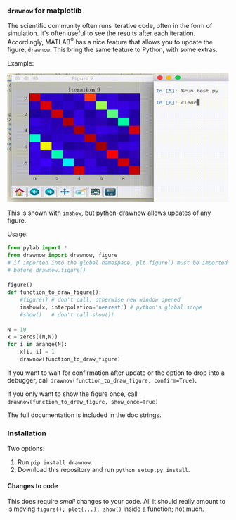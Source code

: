 <!--XXX: UPDATE WITH-->
<!--python setup.py build-->
<!--python setup.py sdist upload-->

### `drawnow` for matplotlib

The scientific community often runs iterative code, often in the form of
simulation. It's often useful to see the results after each iteration.
Accordingly, MATLAB<sup>®</sup> has a nice feature that allows you to update
the figure, `drawnow`. This bring the same feature to Python, with some extras.

Example:

<img src="tests/test.gif" width="520" height="292"> 

This is shown with `imshow`, but python-drawnow allows updates of any figure.

Usage:
    
```python
from pylab import *
from drawnow import drawnow, figure
# if imported into the global namespace, plt.figure() must be imported
# before drawnow.figure()

figure()
def function_to_draw_figure():
    #figure() # don't call, otherwise new window opened
    imshow(x, interpolation='nearest') # python's global scope
    #show()   # don't call show()!

N = 10
x = zeros((N,N))
for i in arange(N):
    x[i, i] = 1
    drawnow(function_to_draw_figure)
```

If you want to wait for confirmation after update or the option to drop into a
debugger, call `drawnow(function_to_draw_figure, confirm=True)`.

If you only want to show the figure once, call
`drawnow(function_to_draw_figure, show_once=True)`

The full documentation is included in the doc strings.

### Installation
Two options:

1. Run `pip install drawnow`.
2. Download this repository and run `python setup.py install`.

#### Changes to code
This does require *small* changes to your code. All it should really amount
to is moving `figure(); plot(...); show()` inside a function; not much.
